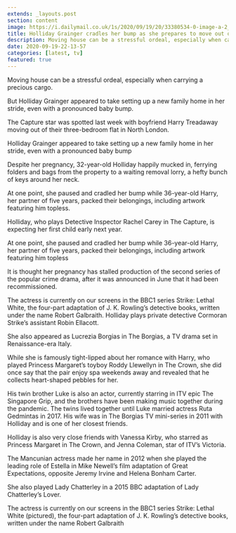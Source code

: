 ```yaml
---
extends: _layouts.post
section: content
image: https://i.dailymail.co.uk/1s/2020/09/19/20/33380534-0-image-a-2_1600544914965.jpg 
title: Holliday Grainger cradles her bump as she prepares to move out of London flat  
description: Moving house can be a stressful ordeal, especially when carrying a precious cargo. But Holliday Grainger appeared to take setting up a new family home in her stride, even with a baby bump. 
date: 2020-09-19-22-13-57 
categories: [latest, tv] 
featured: true 
--- 
```

Moving house can be a stressful ordeal, especially when carrying a precious cargo.

But Holliday Grainger appeared to take setting up a new family home in her stride, even with a pronounced baby bump.

The Capture star was spotted last week with boyfriend Harry Treadaway moving out of their three-bedroom flat in North London.

Holliday Grainger appeared to take setting up a new family home in her stride, even with a pronounced baby bump

Despite her pregnancy, 32-year-old Holliday happily mucked in, ferrying folders and bags from the property to a waiting removal lorry, a hefty bunch of keys around her neck.

At one point, she paused and cradled her bump while 36-year-old Harry, her partner of five years, packed their belongings, including artwork featuring him topless.

Holliday, who plays Detective Inspector Rachel Carey in The Capture, is expecting her first child early next year.

At one point, she paused and cradled her bump while 36-year-old Harry, her partner of five years, packed their belongings, including artwork featuring him topless

It is thought her pregnancy has stalled production of the second series of the popular crime drama, after it was announced in June that it had been recommissioned.

The actress is currently on our screens in the BBC1 series Strike: Lethal White, the four-part adaptation of J. K. Rowling’s detective books, written under the name Robert Galbraith. Holliday plays private detective Cormoran Strike’s assistant Robin Ellacott.

She also appeared as Lucrezia Borgias in The Borgias, a TV drama set in Renaissance-era Italy.

While she is famously tight-lipped about her romance with Harry, who played Princess Margaret’s toyboy Roddy Llewellyn in The Crown, she did once say that the pair enjoy spa weekends away and revealed that he collects heart-shaped pebbles for her.

His twin brother Luke is also an actor, currently starring in ITV epic The Singapore Grip, and the brothers have been making music together during the pandemic. The twins lived together until Luke married actress Ruta Gedmintas in 2017. His wife was in The Borgias TV mini-series in 2011 with Holliday and is one of her closest friends.

Holliday is also very close friends with Vanessa Kirby, who starred as Princess Margaret in The Crown, and Jenna Coleman, star of ITV’s Victoria.

The Mancunian actress made her name in 2012 when she played the leading role of Estella in Mike Newell’s film adaptation of Great Expectations, opposite Jeremy Irvine and Helena Bonham Carter.

She also played Lady Chatterley in a 2015 BBC adaptation of Lady Chatterley’s Lover.

The actress is currently on our screens in the BBC1 series Strike: Lethal White (pictured), the four-part adaptation of J. K. Rowling’s detective books, written under the name Robert Galbraith

